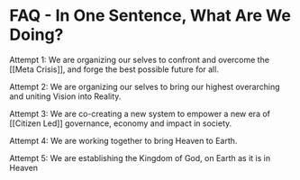 # FAQ - In One Sentence, What Are We Doing?

Attempt 1: We are organizing our selves to confront and overcome the [[Meta Crisis]], and forge the best possible future for all. 

Attempt 2: We are organizing our selves to bring our highest overarching and uniting Vision into Reality. 

Attempt 3: We are co-creating a new system to empower a new era of [[Citizen Led]] governance, economy and impact in society. 

Attempt 4: We are working together to bring Heaven to Earth. 

Attempt 5: We are establishing the Kingdom of God, on Earth as it is in Heaven

